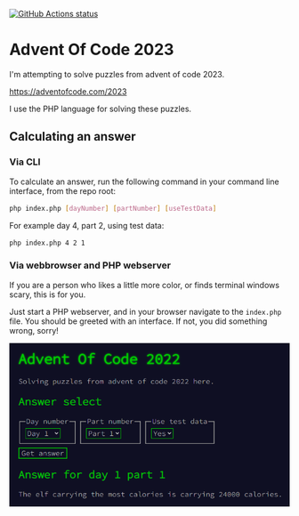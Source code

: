 
[![GitHub Actions status](https://github.com/mentosmenno2/advent-of-code-2023/workflows/Build%20%26%20test/badge.svg)](https://github.com/mentosmenno2/advent-of-code-2023/actions)

# Advent Of Code 2023

I'm attempting to solve puzzles from advent of code 2023.

https://adventofcode.com/2023

I use the PHP language for solving these puzzles.

## Calculating an answer

### Via CLI

To calculate an answer, run the following command in your command line interface, from the repo root:

```sh
php index.php [dayNumber] [partNumber] [useTestData]
```

For example day 4, part 2, using test data:
```sh
php index.php 4 2 1
```

### Via webbrowser and PHP webserver

If you are a person who likes a little more color, or finds terminal windows scary, this is for you.

Just start a PHP webserver, and in your browser navigate to the `index.php` file. You should be greeted with an interface. If not, you did something wrong, sorry!

![Screenshot of the interface in the web browser](./screenshot.png)
